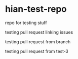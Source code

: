 # hian-test-repo

repo for testing stuff

testing pull request linking issues

testing pull request from branch

testing pull request from test-3